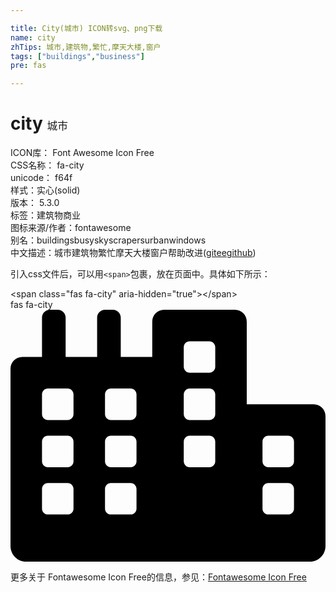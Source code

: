 ```yaml
---

title: City(城市) ICON转svg、png下载
name: city
zhTips: 城市,建筑物,繁忙,摩天大楼,窗户
tags: ["buildings","business"]
pre: fas

---
```


# city  <small style="font-size: 60%;font-weight: 100">城市</small>


<div class="detail-page">
<p>
<span>
ICON库：
<span class="badge-secondary badge">Font Awesome Icon Free</span> 
</span>
<br/>
<span>
CSS名称：
<span class="badge-secondary badge">fa-city</span> 
</span>
<br/>
<span>
unicode：
<span class="badge-secondary badge">f64f</span> 
<copy-btn content='f64f' btn-title=""></copy-btn>
<copy-btn :content='String.fromCodePoint(parseInt("f64f", 16))' btn-title="复制U"></copy-btn>
</span><br/><span>样式：<span class="badge-light badge">实心(solid)</span></span>
<br/>
<span>
版本：
<span class="badge-secondary badge">5.3.0</span> 
</span><br/><span>标签：<span class="badge-light badge"><router-link to="/tags/buildings.html">建筑物</router-link></span><span class="badge-light badge"><router-link to="/tags/business.html">商业</router-link></span></span>
<br/>
<span>图标来源/作者：<span class="badge-light badge">fontawesome</span></span> 
<br/>
<span>别名：<span class="badge-light badge">buildings</span><span class="badge-light badge">busy</span><span class="badge-light badge">skyscrapers</span><span class="badge-light badge">urban</span><span class="badge-light badge">windows</span></span><br/><span class="zh-detail">中文描述：<span class="badge-primary badge">城市</span><span class="badge-primary badge">建筑物</span><span class="badge-primary badge">繁忙</span><span class="badge-primary badge">摩天大楼</span><span class="badge-primary badge">窗户</span><span class="help-link"><span>帮助改进</span>(<a href="https://gitee.com/liuwave/icon-helper/edit/master/json/fontawesome/solid/city.json" target="_blank" rel="noopener noreferrer">gitee</a><a href="https://github.com/liuwave/icon-helper/edit/master/json/fontawesome/solid/city.json" target="_blank" rel="noopener noreferrer">github</a></span>)</span><br/>
</p>
</div>
<div class="alert alert-dark">
  <i class="fas fa-city fa-xs"></i>
  <i class="fas fa-city fa-sm"></i>
  <i class="fas fa-city fa-lg"></i>
  <i class="fas fa-city fa-2x"></i>
  <i class="fas fa-city fa-3x"></i>
  <i class="fas fa-city fa-5x"></i>
  <i class="fas fa-city fa-7x"></i>
</div>
<div>
  <p>引入css文件后，可以用<code>&lt;span&gt;</code>包裹，放在页面中。具体如下所示：    
  </p>
  <div class="alert alert-primary" style="font-size: 14px">
    &lt;span class="fas fa-city" aria-hidden="true"&gt;&lt;/span&gt;
    <copy-btn content='<span class="fas fa-city" aria-hidden="true"></span>'></copy-btn>
  </div>
  <div class="alert alert-secondary">
    <i class="fas fa-city"
    style="font-size: 24px"
    aria-hidden="true"></i> fas fa-city
    <copy-btn content="fas fa-city" btn-title="复制图标名称"></copy-btn>
  </div>
</div>
<div id="svg" class="svg-wrap">
<svg xmlns="http://www.w3.org/2000/svg" viewBox="0 0 640 512"><path d="M616 192H480V24c0-13.26-10.74-24-24-24H312c-13.26 0-24 10.74-24 24v72h-64V16c0-8.84-7.16-16-16-16h-16c-8.84 0-16 7.16-16 16v80h-64V16c0-8.84-7.16-16-16-16H80c-8.84 0-16 7.16-16 16v80H24c-13.26 0-24 10.74-24 24v360c0 17.67 14.33 32 32 32h576c17.67 0 32-14.33 32-32V216c0-13.26-10.75-24-24-24zM128 404c0 6.63-5.37 12-12 12H76c-6.63 0-12-5.37-12-12v-40c0-6.63 5.37-12 12-12h40c6.63 0 12 5.37 12 12v40zm0-96c0 6.63-5.37 12-12 12H76c-6.63 0-12-5.37-12-12v-40c0-6.63 5.37-12 12-12h40c6.63 0 12 5.37 12 12v40zm0-96c0 6.63-5.37 12-12 12H76c-6.63 0-12-5.37-12-12v-40c0-6.63 5.37-12 12-12h40c6.63 0 12 5.37 12 12v40zm128 192c0 6.63-5.37 12-12 12h-40c-6.63 0-12-5.37-12-12v-40c0-6.63 5.37-12 12-12h40c6.63 0 12 5.37 12 12v40zm0-96c0 6.63-5.37 12-12 12h-40c-6.63 0-12-5.37-12-12v-40c0-6.63 5.37-12 12-12h40c6.63 0 12 5.37 12 12v40zm0-96c0 6.63-5.37 12-12 12h-40c-6.63 0-12-5.37-12-12v-40c0-6.63 5.37-12 12-12h40c6.63 0 12 5.37 12 12v40zm160 96c0 6.63-5.37 12-12 12h-40c-6.63 0-12-5.37-12-12v-40c0-6.63 5.37-12 12-12h40c6.63 0 12 5.37 12 12v40zm0-96c0 6.63-5.37 12-12 12h-40c-6.63 0-12-5.37-12-12v-40c0-6.63 5.37-12 12-12h40c6.63 0 12 5.37 12 12v40zm0-96c0 6.63-5.37 12-12 12h-40c-6.63 0-12-5.37-12-12V76c0-6.63 5.37-12 12-12h40c6.63 0 12 5.37 12 12v40zm160 288c0 6.63-5.37 12-12 12h-40c-6.63 0-12-5.37-12-12v-40c0-6.63 5.37-12 12-12h40c6.63 0 12 5.37 12 12v40zm0-96c0 6.63-5.37 12-12 12h-40c-6.63 0-12-5.37-12-12v-40c0-6.63 5.37-12 12-12h40c6.63 0 12 5.37 12 12v40z"/></svg>
</div>
<detail full-name='fa-city'></detail>
    
<div><p>更多关于  Fontawesome Icon Free的信息，参见：<a target="_blank" href="https://iconhelper.cn/fontawesome.html">Fontawesome Icon Free</a>
</p></div>
